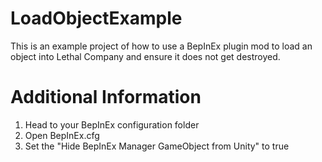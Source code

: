 # LoadObjectExample
This is an example project of how to use a BepInEx plugin mod to load an object into Lethal Company and ensure it does not get destroyed.

# Additional Information
1. Head to your BepInEx configuration folder
2. Open BepInEx.cfg
3. Set the "Hide BepInEx Manager GameObject from Unity" to true
